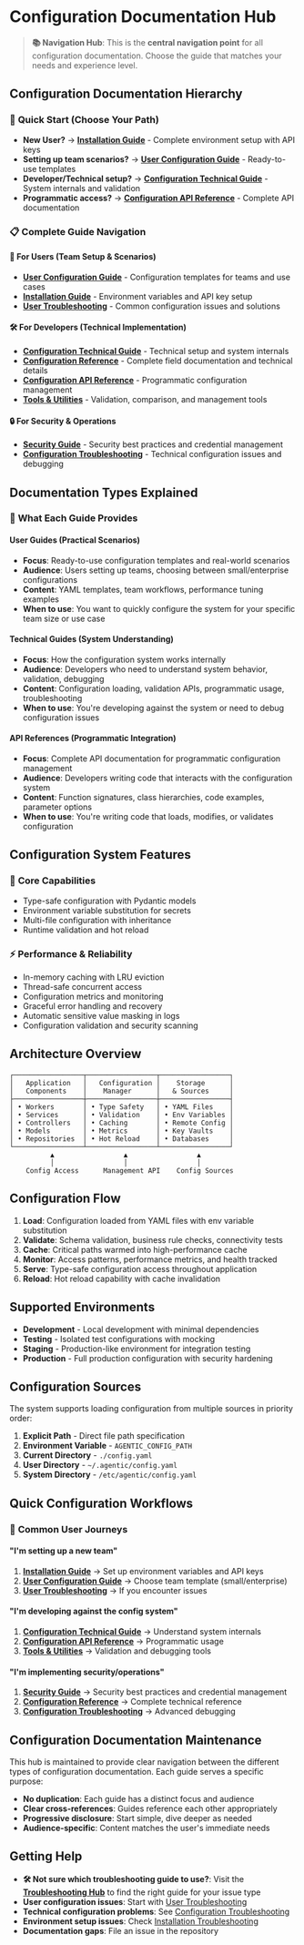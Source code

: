 # Configuration Documentation Hub

> **📚 Navigation Hub**: This is the **central navigation point** for all configuration documentation. Choose the guide that matches your needs and experience level.

## Configuration Documentation Hierarchy

### 🚀 **Quick Start** (Choose Your Path)
- **New User?** → **[Installation Guide](../getting-started/installation.md)** - Complete environment setup with API keys
- **Setting up team scenarios?** → **[User Configuration Guide](../user-guide/configuration.md)** - Ready-to-use templates 
- **Developer/Technical setup?** → **[Configuration Technical Guide](getting-started.md)** - System internals and validation
- **Programmatic access?** → **[Configuration API Reference](../api/configuration-api.md)** - Complete API documentation

### 📋 **Complete Guide Navigation**

#### 🔧 **For Users** (Team Setup & Scenarios)
- **[User Configuration Guide](../user-guide/configuration.md)** - Configuration templates for teams and use cases
- **[Installation Guide](../getting-started/installation.md)** - Environment variables and API key setup 
- **[User Troubleshooting](../user-guide/troubleshooting.md)** - Common configuration issues and solutions

#### 🛠️ **For Developers** (Technical Implementation)  
- **[Configuration Technical Guide](getting-started.md)** - Technical setup and system internals
- **[Configuration Reference](reference.md)** - Complete field documentation and technical details
- **[Configuration API Reference](../api/configuration-api.md)** - Programmatic configuration management
- **[Tools & Utilities](tools.md)** - Validation, comparison, and management tools

#### 🔒 **For Security & Operations**
- **[Security Guide](security.md)** - Security best practices and credential management
- **[Configuration Troubleshooting](troubleshooting.md)** - Technical configuration issues and debugging

## Documentation Types Explained

### 📖 **What Each Guide Provides**

#### **User Guides** (Practical Scenarios)
- **Focus**: Ready-to-use configuration templates and real-world scenarios
- **Audience**: Users setting up teams, choosing between small/enterprise configurations
- **Content**: YAML templates, team workflows, performance tuning examples
- **When to use**: You want to quickly configure the system for your specific team size or use case

#### **Technical Guides** (System Understanding) 
- **Focus**: How the configuration system works internally
- **Audience**: Developers who need to understand system behavior, validation, debugging
- **Content**: Configuration loading, validation APIs, programmatic usage, troubleshooting
- **When to use**: You're developing against the system or need to debug configuration issues

#### **API References** (Programmatic Integration)
- **Focus**: Complete API documentation for programmatic configuration management
- **Audience**: Developers writing code that interacts with the configuration system
- **Content**: Function signatures, class hierarchies, code examples, parameter options
- **When to use**: You're writing code that loads, modifies, or validates configuration

## Configuration System Features

### 🔧 **Core Capabilities**
- Type-safe configuration with Pydantic models
- Environment variable substitution for secrets
- Multi-file configuration with inheritance
- Runtime validation and hot reload

### ⚡ **Performance & Reliability**
- In-memory caching with LRU eviction
- Thread-safe concurrent access
- Configuration metrics and monitoring
- Graceful error handling and recovery
- Automatic sensitive value masking in logs
- Configuration validation and security scanning

## Architecture Overview

```
┌─────────────────┬─────────────────┬─────────────────┐
│   Application   │   Configuration │    Storage      │
│   Components    │    Manager      │   & Sources     │
├─────────────────┼─────────────────┼─────────────────┤
│ • Workers       │ • Type Safety   │ • YAML Files    │
│ • Services      │ • Validation    │ • Env Variables │
│ • Controllers   │ • Caching       │ • Remote Config │
│ • Models        │ • Metrics       │ • Key Vaults    │
│ • Repositories  │ • Hot Reload    │ • Databases     │
└─────────────────┴─────────────────┴─────────────────┘
          ▲                 ▲                 ▲
          │                 │                 │
    Config Access      Management API    Config Sources
```

## Configuration Flow

1. **Load**: Configuration loaded from YAML files with env variable substitution
2. **Validate**: Schema validation, business rule checks, connectivity tests
3. **Cache**: Critical paths warmed into high-performance cache
4. **Monitor**: Access patterns, performance metrics, and health tracked
5. **Serve**: Type-safe configuration access throughout application
6. **Reload**: Hot reload capability with cache invalidation

## Supported Environments

- **Development** - Local development with minimal dependencies
- **Testing** - Isolated test configurations with mocking
- **Staging** - Production-like environment for integration testing  
- **Production** - Full production configuration with security hardening

## Configuration Sources

The system supports loading configuration from multiple sources in priority order:

1. **Explicit Path** - Direct file path specification
2. **Environment Variable** - `AGENTIC_CONFIG_PATH`
3. **Current Directory** - `./config.yaml`
4. **User Directory** - `~/.agentic/config.yaml`
5. **System Directory** - `/etc/agentic/config.yaml`

## Quick Configuration Workflows

### 🎯 **Common User Journeys** 

#### **"I'm setting up a new team"**
1. **[Installation Guide](../getting-started/installation.md)** → Set up environment variables and API keys
2. **[User Configuration Guide](../user-guide/configuration.md)** → Choose team template (small/enterprise)
3. **[User Troubleshooting](../user-guide/troubleshooting.md)** → If you encounter issues

#### **"I'm developing against the config system"**
1. **[Configuration Technical Guide](getting-started.md)** → Understand system internals
2. **[Configuration API Reference](../api/configuration-api.md)** → Programmatic usage
3. **[Tools & Utilities](tools.md)** → Validation and debugging tools

#### **"I'm implementing security/operations"**
1. **[Security Guide](security.md)** → Security best practices and credential management
2. **[Configuration Reference](reference.md)** → Complete technical reference
3. **[Configuration Troubleshooting](troubleshooting.md)** → Advanced debugging

## Configuration Documentation Maintenance

This hub is maintained to provide clear navigation between the different types of configuration documentation. Each guide serves a specific purpose:

- **No duplication**: Each guide has a distinct focus and audience
- **Clear cross-references**: Guides reference each other appropriately
- **Progressive disclosure**: Start simple, dive deeper as needed
- **Audience-specific**: Content matches the user's immediate needs

## Getting Help

- **🛠️ Not sure which troubleshooting guide to use?**: Visit the [**Troubleshooting Hub**](../troubleshooting-hub.md) to find the right guide for your issue type
- **User configuration issues**: Start with [User Troubleshooting](../user-guide/troubleshooting.md)
- **Technical configuration problems**: See [Configuration Troubleshooting](troubleshooting.md)
- **Environment setup issues**: Check [Installation Troubleshooting](../getting-started/installation.md#troubleshooting)
- **Documentation gaps**: File an issue in the repository